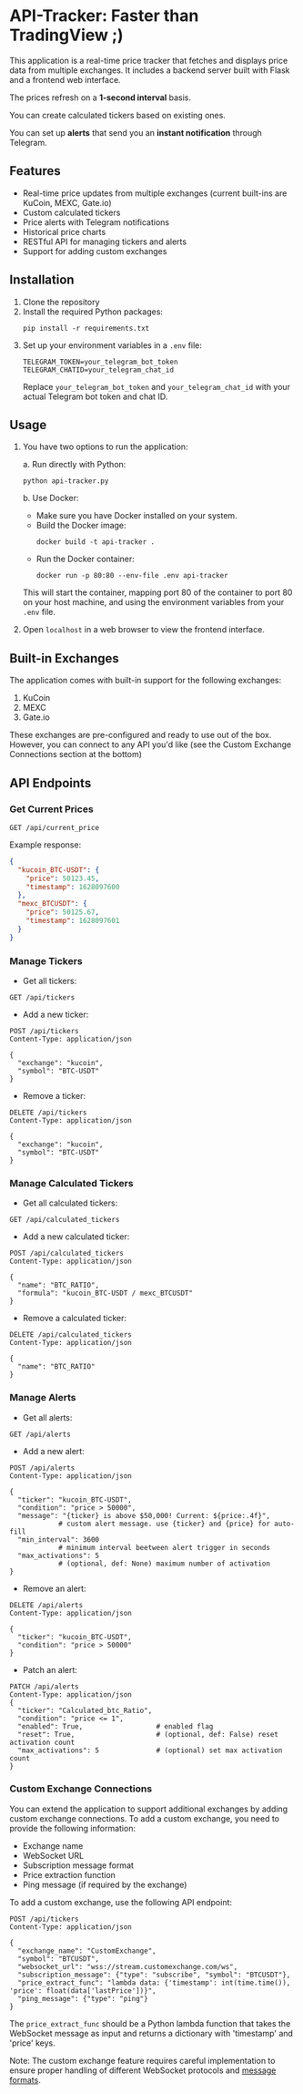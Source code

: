 
# API-Tracker: Faster than TradingView ;)

This application is a real-time price tracker that fetches and displays price data from multiple exchanges. It includes a backend server built with Flask and a frontend web interface.
 
The prices refresh on a **1-second interval** basis. 

You can create calculated tickers based on existing ones.

You can set up **alerts** that send you an **instant notification** through Telegram.

## Features
- Real-time price updates from multiple exchanges (current built-ins are KuCoin, MEXC, Gate.io)
- Custom calculated tickers
- Price alerts with Telegram notifications
- Historical price charts
- RESTful API for managing tickers and alerts
- Support for adding custom exchanges

## Installation

1. Clone the repository
2. Install the required Python packages:
   ```
   pip install -r requirements.txt
   ```
3. Set up your environment variables in a `.env` file:
   ```
   TELEGRAM_TOKEN=your_telegram_bot_token
   TELEGRAM_CHATID=your_telegram_chat_id
   ```
   Replace `your_telegram_bot_token` and `your_telegram_chat_id` with your actual Telegram bot token and chat ID.

## Usage

1. You have two options to run the application:

   a. Run directly with Python:
      ```
      python api-tracker.py
      ```

   b. Use Docker:
      - Make sure you have Docker installed on your system.
      - Build the Docker image:
        ```
        docker build -t api-tracker .
        ```
      - Run the Docker container:
        ```
        docker run -p 80:80 --env-file .env api-tracker
        ```
      This will start the container, mapping port 80 of the container to port 80 on your host machine, and using the environment variables from your `.env` file.

2. Open `localhost` in a web browser to view the frontend interface.



## Built-in Exchanges

The application comes with built-in support for the following exchanges:

1. KuCoin
2. MEXC
3. Gate.io

These exchanges are pre-configured and ready to use out of the box. However, you can connect to any API you'd like (see the Custom Exchange Connections section at the bottom)

## API Endpoints

### Get Current Prices

```
GET /api/current_price
```

Example response:
```json
{
  "kucoin_BTC-USDT": {
    "price": 50123.45,
    "timestamp": 1628097600
  },
  "mexc_BTCUSDT": {
    "price": 50125.67,
    "timestamp": 1628097601
  }
}
```

### Manage Tickers

 - Get all tickers:

```
GET /api/tickers
```

 - Add a new ticker:

```
POST /api/tickers
Content-Type: application/json

{
  "exchange": "kucoin",
  "symbol": "BTC-USDT"
}
```

 - Remove a ticker:

```
DELETE /api/tickers
Content-Type: application/json

{
  "exchange": "kucoin",
  "symbol": "BTC-USDT"
}
```

### Manage Calculated Tickers

 - Get all calculated tickers:

```
GET /api/calculated_tickers
```

 - Add a new calculated ticker:

```
POST /api/calculated_tickers
Content-Type: application/json

{
  "name": "BTC_RATIO",
  "formula": "kucoin_BTC-USDT / mexc_BTCUSDT"
}
```

 - Remove a calculated ticker:

```
DELETE /api/calculated_tickers
Content-Type: application/json

{
  "name": "BTC_RATIO"
}
```

### Manage Alerts

 - Get all alerts:

```
GET /api/alerts
```

 - Add a new alert:

```
POST /api/alerts
Content-Type: application/json

{
  "ticker": "kucoin_BTC-USDT",
  "condition": "price > 50000",
  "message": "{ticker} is above $50,000! Current: ${price:.4f}", 
			# custom alert message. use {ticker} and {price} for auto-fill
  "min_interval": 3600
		    # minimum interval beetween alert trigger in seconds
  "max_activations": 5
			# (optional, def: None) maximum number of activation
}
```

 - Remove an alert:

```
DELETE /api/alerts
Content-Type: application/json

{
  "ticker": "kucoin_BTC-USDT",
  "condition": "price > 50000"
}
```
 - Patch an alert:
```
PATCH /api/alerts
Content-Type: application/json
{
  "ticker": "Calculated_btc_Ratio",
  "condition": "price <= 1",
  "enabled": True, 					# enabled flag
  "reset": True, 					# (optional, def: False) reset activation count
  "max_activations": 5 				# (optional) set max activation count
}
```
### Custom Exchange Connections

You can extend the application to support additional exchanges by adding custom exchange connections. To add a custom exchange, you need to provide the following information:

- Exchange name
- WebSocket URL
- Subscription message format
- Price extraction function
- Ping message (if required by the exchange)

To add a custom exchange, use the following API endpoint:

```
POST /api/tickers
Content-Type: application/json

{
  "exchange_name": "CustomExchange",
  "symbol": "BTCUSDT",
  "websocket_url": "wss://stream.customexchange.com/ws",
  "subscription_message": {"type": "subscribe", "symbol": "BTCUSDT"},
  "price_extract_func": "lambda data: {'timestamp': int(time.time()), 'price': float(data['lastPrice'])}",
  "ping_message": {"type": "ping"}
}
```

The `price_extract_func` should be a Python lambda function that takes the WebSocket message as input and returns a dictionary with 'timestamp' and 'price' keys.

Note: The custom exchange feature requires careful implementation  to ensure proper handling of different WebSocket protocols and <u>message formats</u>.
